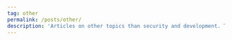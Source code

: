 ```yaml
---
tag: other
permalink: /posts/other/
description: 'Articles on other topics than security and development. Things I learn and want to share. From building this website with Jekyll, to electronic projects.'
---
```


